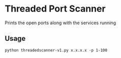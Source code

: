 # Threaded Port Scanner
Prints the open ports along with the services running

## Usage
```
python threadedscanner-v1.py x.x.x.x -p 1-100
```
